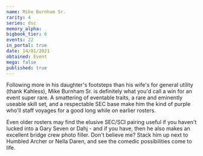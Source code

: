 ```yaml
---
name: Mike Burnham Sr.
rarity: 4
series: dsc
memory_alpha:
bigbook_tier: 6
events: 22
in_portal: true
date: 14/01/2021
obtained: Event
mega: false
published: true
---
```


Following more in his daughter's footsteps than his wife's for general utility (thank Kahless), Mike Burnham Sr. is definitely what you'd call a win for an event super rare. A smattering of eventable traits, a rare and eminently useable skill set, and a respectable SEC base make him the kind of purple who'll staff voyages for a good long while on earlier rosters.

Even older rosters may find the elusive SEC/SCI pairing useful if you haven't lucked into a Gary Seven or Dahj - and if you have, then he also makes an excellent bridge crew photo filler. Don't believe me? Stack him up next to Humbled Archer or Nella Daren, and see the comedic possibilities come to life.
